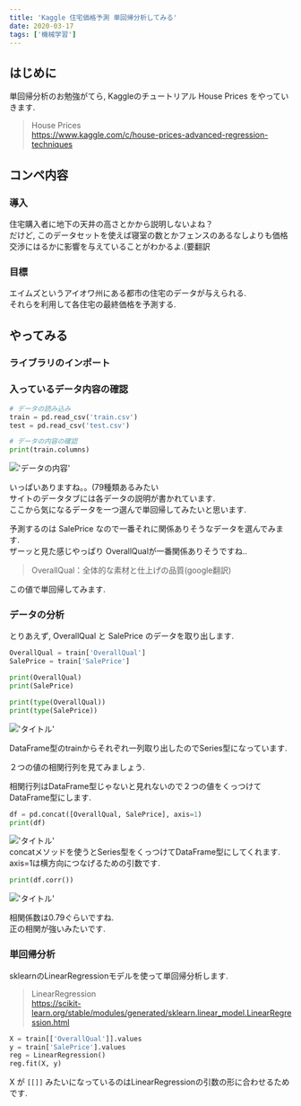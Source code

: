 ```yaml
---
title: 'Kaggle 住宅価格予測 単回帰分析してみる'
date: 2020-03-17
tags: ['機械学習']
---
```


## はじめに
単回帰分析のお勉強がてら, Kaggleのチュートリアル House Prices をやっていきます.  

> House Prices  
> https://www.kaggle.com/c/house-prices-advanced-regression-techniques  

## コンペ内容
### 導入
住宅購入者に地下の天井の高さとかから説明しないよね？  
だけど, このデータセットを使えば寝室の数とかフェンスのあるなしよりも価格交渉にはるかに影響を与えていることがわかるよ.(要翻訳  

### 目標
エイムズというアイオワ州にある都市の住宅のデータが与えられる.  
それらを利用して各住宅の最終価格を予測する.  

## やってみる
### ライブラリのインポート

### 入っているデータ内容の確認
```python
# データの読み込み
train = pd.read_csv('train.csv')
test = pd.read_csv('test.csv')

# データの内容の確認
print(train.columns)
```
!['データの内容'](https://i.gyazo.com/42d4cc475318a7459d2633e9ce2868cb.png)  

いっぱいありますね。。(79種類あるみたい  
サイトのデータタブには各データの説明が書かれています.  
ここから気になるデータを一つ選んで単回帰してみたいと思います.  

予測するのは SalePrice なので一番それに関係ありそうなデータを選んでみます.  
ザーッと見た感じやっぱり OverallQualが一番関係ありそうですね..  

> OverallQual：全体的な素材と仕上げの品質(google翻訳)

この値で単回帰してみます.  

### データの分析
とりあえず, OverallQual と SalePrice のデータを取り出します.  
```python
OverallQual = train['OverallQual']
SalePrice = train['SalePrice']

print(OverallQual)
print(SalePrice)

print(type(OverallQual))
print(type(SalePrice))
```

!['タイトル'](https://i.gyazo.com/e4ed77d9eb3441ad755842042832f7d3.png)  

DataFrame型のtrainからそれぞれ一列取り出したのでSeries型になっています.  

２つの値の相関行列を見てみましょう.  

相関行列はDataFrame型じゃないと見れないので２つの値をくっつけてDataFrame型にします.  

```python
df = pd.concat([OverallQual, SalePrice], axis=1)
print(df)
```

!['タイトル'](https://i.gyazo.com/40bbf637e932fa53f673b8b1c3922091.png)  
concatメソッドを使うとSeries型をくっつけてDataFrame型にしてくれます.  
axis=1は横方向につなげるための引数です.  

```python
print(df.corr())
```

!['タイトル'](https://i.gyazo.com/829f1bd4f4c2280c1c116ac9fe01e5af.png)  

相関係数は0.79ぐらいですね.  
正の相関が強いみたいです.

### 単回帰分析
sklearnのLinearRegressionモデルを使って単回帰分析します.  

> LinearRegression  
> https://scikit-learn.org/stable/modules/generated/sklearn.linear_model.LinearRegression.html

```python
X = train[['OverallQual']].values
y = train['SalePrice'].values
reg = LinearRegression()
reg.fit(X, y)
```

X が `[[]]` みたいになっているのはLinearRegressionの引数の形に合わせるためです.  